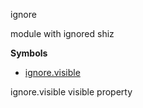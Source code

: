 <a name="module_ignore"></a>
ignore

module with ignored shiz

  
**Symbols**  
  * [ignore.visible](#module_ignore.visible)

<a name="module_ignore.visible"></a>
ignore.visible
visible property

  
